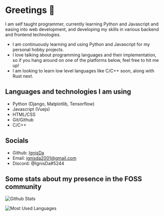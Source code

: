 # Greetings 👋

I am self taught programmer, currently learning Python and Javascript and
easing into web development, and developing my skills in various backend and
frontend technologies.

- I am continuously learning and using Python and Javascript for my personal
  hobby projects.
- I love talking about programming languages and their implementation, so if
  you hang around on one of the platforms below, feel free to hit me up!
- I am looking to learn low level languages like C/C++ soon, along with Rust
  next.

## Languages and technologies I am using

- Python (Django, Matplotlib, Tensorflow)
- Javascript (Vuejs)
- HTML/CSS
- Git/Github
- C/C++

## Socials

- Github: [IgnisDa](https://github.com/IgnisDa/)
- Email: ignisda2001@gmail.com
- Discord: @IgnisDa#5244

## Some stats about my presence in the FOSS community

![Github Stats](https://github-readme-stats.vercel.app/api?username=IgnisDa&count_private=true&theme=dark)

![Most Used Languages](https://github-readme-stats.vercel.app/api/top-langs/?username=IgnisDa&theme=dark)
